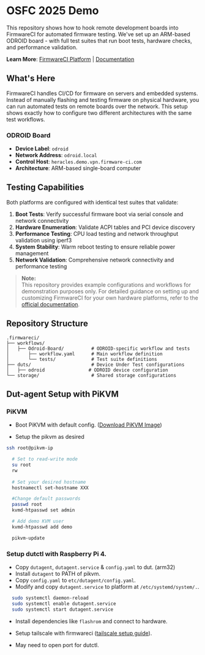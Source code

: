 # OSFC 2025 Demo

This repository shows how to hook remote development boards into FirmwareCI for automated firmware testing. We've set up an ARM-based ODROID board - with full test suites that run boot tests, hardware checks, and performance validation.

**Learn More**: [FirmwareCI Platform](https://firmware-ci.com) | [Documentation](https://docs.firmware-ci.com)

## What's Here

FirmwareCI handles CI/CD for firmware on servers and embedded systems. Instead of manually flashing and testing firmware on physical hardware, you can run automated tests on remote boards over the network. This setup shows exactly how to configure two different architectures with the same test workflows.

### ODROID Board

- **Device Label**: `odroid`
- **Network Address**: `odroid.local`
- **Control Host**: `heracles.demo.vpn.firmware-ci.com`
- **Architecture**: ARM-based single-board computer

## Testing Capabilities

Both platforms are configured with identical test suites that validate:

1. **Boot Tests**: Verify successful firmware boot via serial console and network connectivity
2. **Hardware Enumeration**: Validate ACPI tables and PCI device discovery
3. **Performance Testing**: CPU load testing and network throughput validation using iperf3
4. **System Stability**: Warm reboot testing to ensure reliable power management
5. **Network Validation**: Comprehensive network connectivity and performance testing

> **Note:**  
> This repository provides example configurations and workflows for demonstration purposes only. For detailed guidance on setting up and customizing FirmwareCI for your own hardware platforms, refer to the [official documentation](https://docs.firmware-ci.com).

## Repository Structure

```
.firmwareci/
├── workflows/
│   ├── Odroid-Board/          # ODROID-specific workflow and tests
│       ├── workflow.yaml      # Main workflow definition  
│       └── tests/             # Test suite definitions
├── duts/                      # Device Under Test configurations
│   ├── odroid                # ODROID device configuration
└── storage/                   # Shared storage configurations
```

## Dut-agent Setup with PiKVM

### PiKVM

- Boot PiKVM with default config. ([Download PiKVM Image](https://pikvm.org/download/))

- Setup the pikvm as desired

```sh
ssh root@pikvm-ip

  # Set to read-write mode
  su root
  rw 
  
  # Set your desired hostname
  hostnamectl set-hostname XXX

  #Change default passwords
  passwd root
  kvmd-htpasswd set admin

  # Add demo KVM user
  kvmd-htpasswd add demo

  pikvm-update
```

###  Setup dutctl with Raspberry Pi 4.

- Copy `dutagent`, `dutagent.service` & `config.yaml` to dut. (arm32)
- Install `dutagent` to PATH of pikvm.
- Copy `config.yaml` to `etc/dutagent/config.yaml`.
- Modify and copy `dutagent.service` to platform at `/etc/systemd/system/.`.

```sh
  sudo systemctl daemon-reload
  sudo systemctl enable dutagent.service
  sudo systemctl start dutagent.service
```

- Install dependencies like `flashrom` and connect to hardware.

- Setup tailscale with firmwareci ([tailscale setup guide](https://docs.pikvm.org/tailscale/)).

- May need to open port for dutctl.

